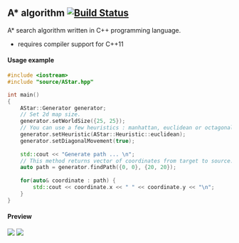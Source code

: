 ## A* algorithm [![Build Status](https://travis-ci.org/da-an/a-star.svg?branch=master)](https://travis-ci.org/da-an/SHA-1)
A* search algorithm written in C++ programming language.
 - requires compiler support for C++11

#### Usage example
```cpp
#include <iostream>
#include "source/AStar.hpp"

int main()
{
    AStar::Generator generator;
    // Set 2d map size.
    generator.setWorldSize({25, 25});
    // You can use a few heuristics : manhattan, euclidean or octagonal.
    generator.setHeuristic(AStar::Heuristic::euclidean);
    generator.setDiagonalMovement(true);
    
    std::cout << "Generate path ... \n";
    // This method returns vector of coordinates from target to source.
    auto path = generator.findPath({0, 0}, {20, 20});
    
    for(auto& coordinate : path) {
        std::cout << coordinate.x << " " << coordinate.y << "\n";
    }
}
```
#### Preview
![](http://i.imgur.com/rqvrs6G.png)
![](http://i.imgur.com/7ZH2A0d.png)
